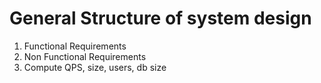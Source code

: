 # General Structure of system design
1. Functional Requirements
2. Non Functional Requirements
3. Compute QPS, size, users, db size
